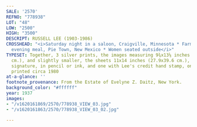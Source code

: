 ```yaml
---
SALE: '2570'
REFNO: "778938"
LOT: "48"
LOW: "2500"
HIGH: "3500"
DESCRIPT: RUSSELL LEE (1903-1986)
CROSSHEAD: "<i>Saturday night in a saloon, Craigville, Minnesota * Farm Family after
  evening meal, Pie Town, New Mexico * Women seated outside</i>"
TYPESET: Together, 3 silver prints, the images measuring 9¾x13⅛ inches (24.8x33.3
  cm.), and slightly smaller, the sheets 11x14 inches (27.9x39.6 cm.), each with Lee's
  signature, in pencil or ink, and one with Lee's credit hand stamp, on verso. 1937;
  printed circa 1980
at-a-glance: ''
footnote_provenance: From the Estate of Evelyne Z. Daitz, New York.
background_color: "#ffffff"
year: 1937
images:
- "/v1620161869/2570/778938_VIEW_03.jpg"
- "/v1620161863/2570/778938_VIEW_03_02.jpg"

---
```


